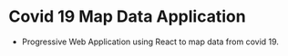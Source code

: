 # Covid 19 Map Data Application
- Progressive Web Application using React to map data from covid 19.

